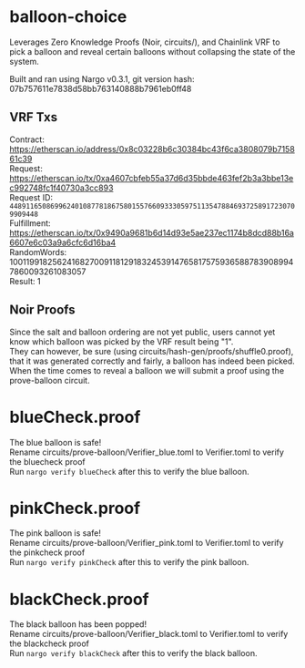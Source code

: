 # balloon-choice
Leverages Zero Knowledge Proofs (Noir, circuits/), and Chainlink VRF to pick a balloon and reveal certain balloons without collapsing the state of the system.

Built and ran using Nargo v0.3.1, git version hash: 07b757611e7838d58bb763140888b7961eb0ff48

## VRF Txs
Contract: https://etherscan.io/address/0x8c03228b6c30384bc43f6ca3808079b715861c39  
Request: https://etherscan.io/tx/0xa4607cbfeb55a37d6d35bbde463fef2b3a3bbe13ec992748fc1f40730a3cc893  
Request ID: `44891165086996240108778186758015576609333059751135478846937258917230709909448`  
Fulfillment: https://etherscan.io/tx/0x9490a9681b6d14d93e5ae237ec1174b8dcd88b16a6607e6c03a9a6cfc6d16ba4  
RandomWords: 100119918256241682700911812918324539147658175759365887839089947860093261083057  
Result: 1  

## Noir Proofs
Since the salt and balloon ordering are not yet public, users cannot yet know which balloon was picked by the VRF result being "1".  
They can however, be sure (using circuits/hash-gen/proofs/shuffle0.proof), that it was generated correctly and fairly, a balloon has indeed been picked.  
When the time comes to reveal a balloon we will submit a proof using the prove-balloon circuit.

# blueCheck.proof
The blue balloon is safe!  
Rename circuits/prove-balloon/Verifier_blue.toml to Verifier.toml to verify the bluecheck proof  
Run `nargo verify blueCheck` after this to verify the blue balloon.

# pinkCheck.proof
The pink balloon is safe!  
Rename circuits/prove-balloon/Verifier_pink.toml to Verifier.toml to verify the pinkcheck proof  
Run `nargo verify pinkCheck` after this to verify the pink balloon.

# blackCheck.proof
The black balloon has been popped!  
Rename circuits/prove-balloon/Verifier_black.toml to Verifier.toml to verify the blackcheck proof  
Run `nargo verify blackCheck` after this to verify the black balloon.
